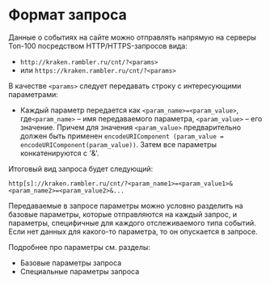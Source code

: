# Формат запроса

Данные о событиях на сайте можно отправлять напрямую на серверы Топ-100 посредством HTTP/HTTPS-запросов вида:

* `http://kraken.rambler.ru/cnt/?<params>`
* или `https://kraken.rambler.ru/cnt/?<params>`

В качестве `<params>` следует передавать строку с интересующими параметрами:

* Каждый параметр передается как `<param_name>=<param_value>`, где`<param_name>` – имя передаваемого параметра, `<param_value>` – его значение. Причем для значения `<param_value>` предварительно должен быть применен `encodeURIComponent (param_value = encodeURIComponent(param_value))`. Затем все параметры конкатенируются с '&'.

Итоговый вид запроса будет следующий:

`http[s]://kraken.rambler.ru/cnt/?<param_name1>=<param_value1>&<param_name2>=<param_value2>&...`

Передаваемые в запросе параметры можно условно разделить на базовые параметры, которые отправляются на каждый запрос, и параметры, специфичные для каждого отслеживаемого типа событий. Если нет данных для какого-то параметра, то он опускается в запросе.

Подробнее про параметры см. разделы:

* Базовые параметры запроса
* Специальные параметры запроса
